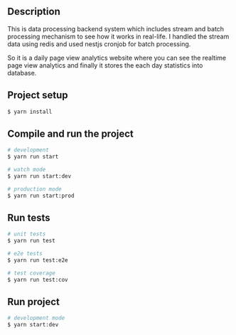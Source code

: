 ## Description

This is data processing backend system which includes stream and batch processing mechanism to see how it works in real-life. I handled the stream data using redis and used nestjs cronjob for batch processing.

So it is a daily page view analytics website where you can see the realtime page view analytics and finally it stores the each day statistics into database.

## Project setup

```bash
$ yarn install
```

## Compile and run the project

```bash
# development
$ yarn run start

# watch mode
$ yarn run start:dev

# production mode
$ yarn run start:prod
```

## Run tests

```bash
# unit tests
$ yarn run test

# e2e tests
$ yarn run test:e2e

# test coverage
$ yarn run test:cov
```

## Run project
```bash
# development mode
$ yarn start:dev
```